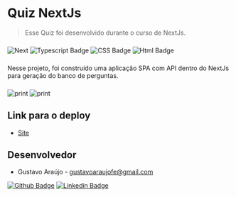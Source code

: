 # Quiz NextJs


>Esse Quiz foi desenvolvido durante o curso de NextJs.
###
  

![Next](https://img.shields.io/badge/next.js-000000?style=for-the-badge&logo=nextdotjs&logoColor=white)  ![Typescript Badge](https://img.shields.io/badge/TypeScript-007ACC?style=for-the-badge&logo=typescript&logoColor=white) ![CSS Badge](https://img.shields.io/badge/CSS3-1572B6?style=for-the-badge&logo=css3&logoColor=white) ![Html Badge](https://img.shields.io/badge/HTML5-E34F26?style=for-the-badge&logo=html5&logoColor=white)    


###
Nesse projeto, foi construído uma aplicação SPA com API dentro do NextJs para geração do banco de perguntas. 

###

<img src="https://res.cloudinary.com/dkzcbs84l/image/upload/v1640890394/pictures/Quiz_1_gvhfnd.png" alt="print" />
 <img src="https://res.cloudinary.com/dkzcbs84l/image/upload/v1640890393/pictures/Quiz_2_ivebnp.png" alt="print" /> 

###

  
  

## Link para o deploy

-  [Site](https://quiz-nextjs-one.vercel.app)

  

## Desenvolvedor

- Gustavo Araújo - gustavoaraujofe@gmail.com

  

[![Github Badge](https://img.shields.io/badge/-Github-000?style=flat-square&logo=Github&logoColor=white&link=https://github.com/gustavoaraujofe)](https://github.com/gustavoaraujofe) [![Linkedin Badge](https://img.shields.io/badge/-LinkedIn-blue?style=flat-square&logo=Linkedin&logoColor=white&link=https://www.linkedin.com/in/gustavoaraujofe)](https://www.linkedin.com/in/gustavoaraujofe)
